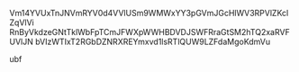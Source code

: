 Vm14YVUxTnJNVmRYV0d4VVlUSm9WMWxYY3pGVmJGcHlWV3RPVlZKclZqVlVi
RnByVkdzeGNtTklWbFpTCmJFWXpWWHBDVDJSWFRraGtSM2hTQ2xaRVFUVlJN
bVIzWTIxT2RGbDZNRXREYmxvd1lsRTlQUW9LZFdaMgoKdmVu

ubf